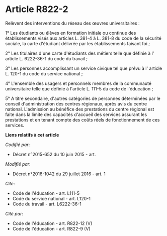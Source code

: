 # Article R822-2

Relèvent des interventions du réseau des œuvres universitaires : 

1° Les étudiants ou élèves en formation initiale ou continue des établissements visés aux articles L. 381-4 à L. 381-8 du
code de la sécurité sociale, la carte d'étudiant délivrée par les établissements faisant foi ; 

2° Les titulaires d'une carte d'étudiants des métiers telle que définie à l'
article L. 6222-36-1 du code du travail
; 

3° Les personnes accomplissant un service civique tel que prévu à l'
article L. 120-1 du code du service national
; 

4° L'ensemble des usagers et personnels membres de la communauté universitaire telle que définie à l'article L. 111-5 du code
de l'éducation ; 

5° A titre secondaire, d'autres catégories de personnes déterminées par le conseil d'administration des centres régionaux,
après avis du centre national. L'admission au bénéfice des prestations du centre régional est faite dans la limite des
capacités d'accueil des services assurant les prestations et en tenant compte des coûts réels de fonctionnement de ces
services.

**Liens relatifs à cet article**

_Codifié par_:

  - Décret n°2015-652 du 10 juin 2015 - art.

_Modifié par_:

  - Décret n°2016-1042 du 29 juillet 2016 - art. 1

_Cite_:

  - Code de l'éducation - art. L111-5
  - Code du service national - art. L120-1
  - Code du travail - art. L6222-36-1

_Cité par_:

  - Code de l'éducation - art. R822-12 (V)
  - Code de l'éducation - art. R822-9 (V)
